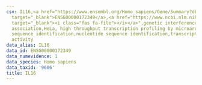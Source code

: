 ```yaml
---
csv: IL16,<a href="https://www.ensembl.org/Homo_sapiens/Gene/Summary?db=core;g=ENSG00000172349"
  target="_blank">ENSG00000172349</a>,<a href="https://www.ncbi.nlm.nih.gov/pubmed/17216044"
  target="_blank"><i class="fas fa-file"></i></a>",genetic interference,functional
  association,HeLa, high throughput transcription profiling by microarray,nucleotide
  sequence identification,nucleotide sequence identification,transcriptional regulation,up-regulates
  activity
data_alias: IL16
data_id: ENSG00000172349
data_numevidence: 1
data_species: Homo sapiens
data_taxid: '9606'
title: IL16
---
```

